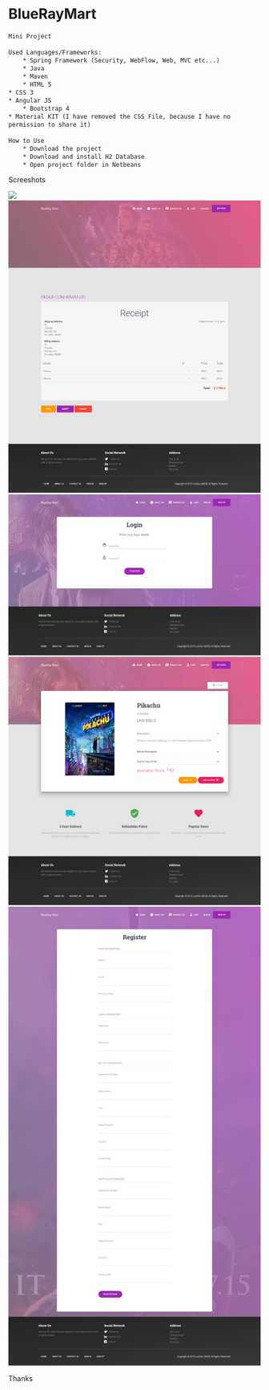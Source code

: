 # BlueRayMart
	Mini Project
	
	Used Languages/Frameworks:
		* Spring Framework (Security, WebFlow, Web, MVC etc...)
		* Java
		* Maven
		* HTML 5
    * CSS 3
    * Angular JS
		* Bootstrap 4
    * Material KIT (I have removed the CSS File, because I have no permission to share it)
	
	How to Use
		* Download the project
		* Download and install H2 Database
		* Open project folder in Netbeans
	
	

Screeshots

![](https://github.com/sudarakas/BlueRayMart/blob/master/screenshots/screencapture-localhost-8080-2019-07-09-17_49_47.png?raw=true)
![](https://github.com/sudarakas/BlueRayMart/blob/master/screenshots/screencapture-localhost-8080-checkout-2019-07-09-17_52_30.png?raw=true)
![](https://github.com/sudarakas/BlueRayMart/blob/master/screenshots/screencapture-localhost-8080-login-2019-07-09-17_50_10.png?raw=true)
![](https://github.com/sudarakas/BlueRayMart/blob/master/screenshots/screencapture-localhost-8080-movie-movieList-viewMovie-35-2019-07-09-17_51_13.png?raw=true)
![](https://github.com/sudarakas/BlueRayMart/blob/master/screenshots/screencapture-localhost-8080-register-2019-07-09-17_50_22.png?raw=true)

Thanks
